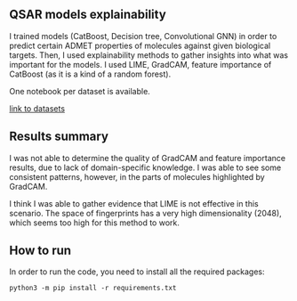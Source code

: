 ## QSAR models explainability

I trained models (CatBoost, Decision tree, Convolutional GNN) in order to predict certain ADMET properties of molecules against given biological targets. Then, I used explainability methods to gather insights into what was important for the models. I used LIME, GradCAM, feature importance of CatBoost (as it is a kind of a random forest).

One notebook per dataset is available.

[link to datasets](https://drive.google.com/file/d/1v7hi1tDJ2zxvNTsVqfkh5UAQxxr-5WjR/view?usp=sharing)

## Results summary

I was not able to determine the quality of GradCAM and feature importance results, due to lack of domain-specific knowledge. I was able to see some consistent patterns, however, in the parts of molecules highlighted by GradCAM.

I think I was able to gather evidence that LIME is not effective in this scenario. The space of fingerprints has a very high dimensionality (2048), which seems too high for this method to work.

## How to run

In order to run the code, you need to install all the required packages:
```
python3 -m pip install -r requirements.txt
```